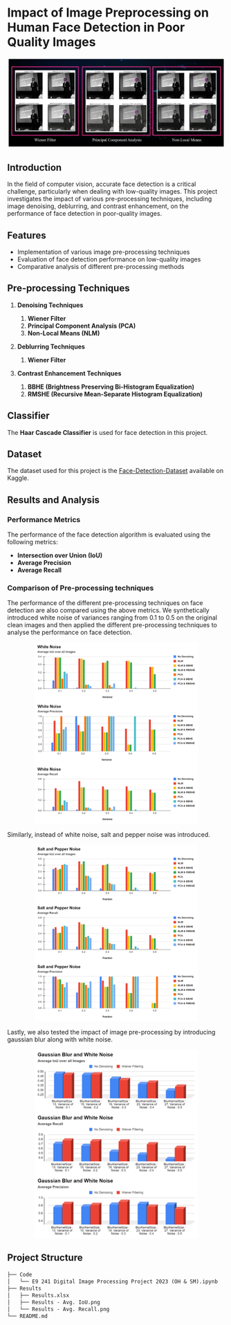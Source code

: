 # Impact of Image Preprocessing on Human Face Detection in Poor Quality Images

<p align="center">
  <img src="/Images/intro.png">
</p>

## Introduction

In the field of computer vision, accurate face detection is a critical challenge, particularly when dealing with low-quality images. This project investigates the impact of various pre-processing techniques, including image denoising, deblurring, and contrast enhancement, on the performance of face detection in poor-quality images.

## Features
- Implementation of various image pre-processing techniques
- Evaluation of face detection performance on low-quality images
- Comparative analysis of different pre-processing methods

## Pre-processing Techniques

1. **Denoising Techniques**
   1. **Wiener Filter**
   2. **Principal Component Analysis (PCA)**
   3. **Non-Local Means (NLM)**

2. **Deblurring Techniques**
   1. **Wiener Filter**

3. **Contrast Enhancement Techniques**
   1. **BBHE (Brightness Preserving Bi-Histogram Equalization)**
   2. **RMSHE (Recursive Mean-Separate Histogram Equalization)**

## Classifier
The **Haar Cascade Classifier** is used for face detection in this project.

## Dataset
The dataset used for this project is the [Face-Detection-Dataset](https://www.kaggle.com/datasets/fareselmenshawii/face-detection-dataset) available on Kaggle.


## Results and Analysis

### Performance Metrics
The performance of the face detection algorithm is evaluated using the following metrics:
- **Intersection over Union (IoU)**
- **Average Precision**
- **Average Recall**

### Comparison of Pre-processing techniques
The performance of the different pre-processing techniques on face detection are also compared using the above metrics.
We synthetically introduced white noise of variances ranging from 0.1 to 0.5 on the original clean images and then applied the different pre-processing techniques to analyse the performance on face detection.
<p align="center">
  <img src="/Results/result1.png" alt="Comparison of the different pre-processing techniques when white noise is applied on the images" style="width: 75%;">
</p>
Similarly, instead of white noise, salt and pepper noise was introduced.
<p align="center">
  <img src="/Results/result2.png" alt="Comparison of the different pre-processing techniques when salt and pepper noise is applied on the images" style="width: 75%;">
</p>
Lastly, we also tested the impact of image pre-processing by introducing gaussian blur along with white noise.
<p align="center">
  <img src="/Results/result3.png" alt="Comparison of the different pre-processing techniques when gaussian blur and white noise is applied on the images" style="width: 75%;">
</p>


## Project Structure

```plaintext
├── Code
│   └── E9 241 Digital Image Processing Project 2023 (OH & SM).ipynb
├── Results
│   ├── Results.xlsx
│   ├── Results - Avg. IoU.png
│   └── Results - Avg. Recall.png
└── README.md
```
